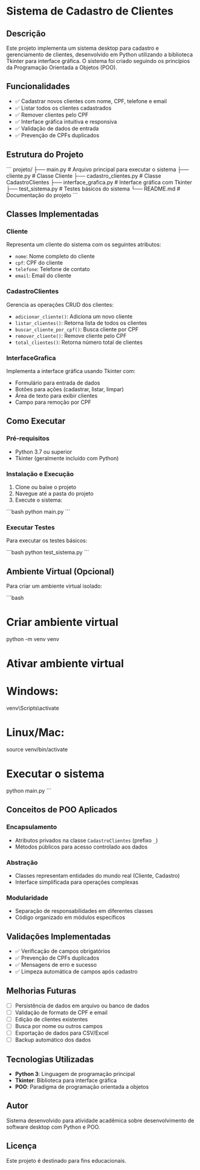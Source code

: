 # Sistema de Cadastro de Clientes

## Descrição

Este projeto implementa um sistema desktop para cadastro e gerenciamento de clientes, desenvolvido em Python utilizando a biblioteca Tkinter para interface gráfica. O sistema foi criado seguindo os princípios da Programação Orientada a Objetos (POO).

## Funcionalidades

- ✅ Cadastrar novos clientes com nome, CPF, telefone e email
- ✅ Listar todos os clientes cadastrados
- ✅ Remover clientes pelo CPF
- ✅ Interface gráfica intuitiva e responsiva
- ✅ Validação de dados de entrada
- ✅ Prevenção de CPFs duplicados

## Estrutura do Projeto

\`\`\`
projeto/
├── main.py                 # Arquivo principal para executar o sistema
├── cliente.py              # Classe Cliente
├── cadastro_clientes.py    # Classe CadastroClientes
├── interface_grafica.py    # Interface gráfica com Tkinter
├── test_sistema.py         # Testes básicos do sistema
└── README.md              # Documentação do projeto
\`\`\`

## Classes Implementadas

### Cliente
Representa um cliente do sistema com os seguintes atributos:
- `nome`: Nome completo do cliente
- `cpf`: CPF do cliente
- `telefone`: Telefone de contato
- `email`: Email do cliente

### CadastroClientes
Gerencia as operações CRUD dos clientes:
- `adicionar_cliente()`: Adiciona um novo cliente
- `listar_clientes()`: Retorna lista de todos os clientes
- `buscar_cliente_por_cpf()`: Busca cliente por CPF
- `remover_cliente()`: Remove cliente pelo CPF
- `total_clientes()`: Retorna número total de clientes

### InterfaceGrafica
Implementa a interface gráfica usando Tkinter com:
- Formulário para entrada de dados
- Botões para ações (cadastrar, listar, limpar)
- Área de texto para exibir clientes
- Campo para remoção por CPF

## Como Executar

### Pré-requisitos
- Python 3.7 ou superior
- Tkinter (geralmente incluído com Python)

### Instalação e Execução

1. Clone ou baixe o projeto
2. Navegue até a pasta do projeto
3. Execute o sistema:

\`\`\`bash
python main.py
\`\`\`

### Executar Testes

Para executar os testes básicos:

\`\`\`bash
python test_sistema.py
\`\`\`

## Ambiente Virtual (Opcional)

Para criar um ambiente virtual isolado:

\`\`\`bash
# Criar ambiente virtual
python -m venv venv

# Ativar ambiente virtual
# Windows:
venv\Scripts\activate
# Linux/Mac:
source venv/bin/activate

# Executar o sistema
python main.py
\`\`\`

## Conceitos de POO Aplicados

### Encapsulamento
- Atributos privados na classe `CadastroClientes` (prefixo `_`)
- Métodos públicos para acesso controlado aos dados

### Abstração
- Classes representam entidades do mundo real (Cliente, Cadastro)
- Interface simplificada para operações complexas

### Modularidade
- Separação de responsabilidades em diferentes classes
- Código organizado em módulos específicos

## Validações Implementadas

- ✅ Verificação de campos obrigatórios
- ✅ Prevenção de CPFs duplicados
- ✅ Mensagens de erro e sucesso
- ✅ Limpeza automática de campos após cadastro

## Melhorias Futuras

- [ ] Persistência de dados em arquivo ou banco de dados
- [ ] Validação de formato de CPF e email
- [ ] Edição de clientes existentes
- [ ] Busca por nome ou outros campos
- [ ] Exportação de dados para CSV/Excel
- [ ] Backup automático dos dados

## Tecnologias Utilizadas

- **Python 3**: Linguagem de programação principal
- **Tkinter**: Biblioteca para interface gráfica
- **POO**: Paradigma de programação orientada a objetos

## Autor

Sistema desenvolvido para atividade acadêmica sobre desenvolvimento de software desktop com Python e POO.

## Licença

Este projeto é destinado para fins educacionais.
